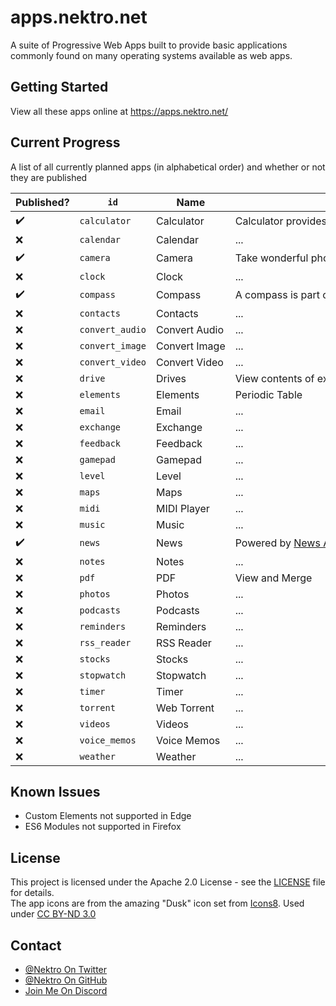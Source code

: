 # apps.nektro.net
A suite of Progressive Web Apps built to provide basic applications commonly found on many operating systems available as web apps.

## Getting Started
View all these apps online at https://apps.nektro.net/

## Current Progress
A list of all currently planned apps (in alphabetical order) and whether or not they are published

<style>
td { white-space:nowrap; }
</style>

| Published? | `id` | Name | Description |
| ---------- | ---- | ---- | ----------- |
| ✔️ | `calculator`    | Calculator    | Calculator provides simple mathematical functions in a beautiful web app. |
| ❌ | `calendar`      | Calendar      | ... |
| ✔️ | `camera`        | Camera        | Take wonderful photos right from the web. |
| ❌ | `clock`         | Clock         | ... |
| ✔️ | `compass`       | Compass       | A compass is part of the essential outdoors toolkit. With this web app, you can now have one. |
| ❌ | `contacts`      | Contacts      | ... |
| ❌ | `convert_audio` | Convert Audio | ... |
| ❌ | `convert_image` | Convert Image | ... |
| ❌ | `convert_video` | Convert Video | ... |
| ❌ | `drive`         | Drives        | View contents of external drives (flash drives, sd cards, etc) |
| ❌ | `elements`      | Elements      | Periodic Table |
| ❌ | `email`         | Email         | ... |
| ❌ | `exchange`      | Exchange      | ... |
| ❌ | `feedback`      | Feedback      | ... |
| ❌ | `gamepad`       | Gamepad       | ... |
| ❌ | `level`         | Level         | ... |
| ❌ | `maps`          | Maps          | ... |
| ❌ | `midi`          | MIDI Player   | ... |
| ❌ | `music`         | Music         | ... |
| ✔️ | `news`          | News          | Powered by [News API](https://newsapi.org/). Get breaking news headlines, and search for articles from over 5,000 news sources and blogs. |
| ❌ | `notes`         | Notes         | ... |
| ❌ | `pdf`           | PDF           | View and Merge |
| ❌ | `photos`        | Photos        | ... |
| ❌ | `podcasts`      | Podcasts      | ... |
| ❌ | `reminders`     | Reminders     | ... |
| ❌ | `rss_reader`    | RSS Reader    | ... |
| ❌ | `stocks`        | Stocks        | ... |
| ❌ | `stopwatch`     | Stopwatch     | ... |
| ❌ | `timer`         | Timer         | ... |
| ❌ | `torrent`       | Web Torrent   | ... |
| ❌ | `videos`        | Videos        | ... |
| ❌ | `voice_memos`   | Voice Memos   | ... |
| ❌ | `weather`       | Weather       | ... |

## Known Issues
- Custom Elements not supported in Edge
- ES6 Modules not supported in Firefox

## License
This project is licensed under the Apache 2.0 License - see the [LICENSE](LICENSE) file for details.  
The app icons are from the amazing "Dusk" icon set from [Icons8](https://icons8.com/). Used under [CC BY-ND 3.0](https://creativecommons.org/licenses/by-nd/3.0/)

## Contact
- [@Nektro On Twitter](https://twitter.com/Nektro)
- [@Nektro On GitHub](https://github.com/Nektro)
- [Join Me On Discord](https://discord.gg/beUGrGk)
